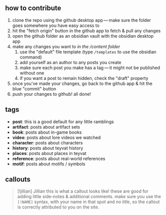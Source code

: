 ## how to contribute
1. clone the repo using the github desktop app — make sure the folder goes somewhere you have easy access to
2. hit the "fetch origin" button in the github app to fetch & pull any changes
3. open the github folder as an obsidian vault with the obsidian desktop app
4. make any changes you want to *in the /content folder*
	1. use the "default" file template (type `/templates` to use the obsidian command)
	2. add yourself as an author to any posts you create
	3. make sure each post you make has a tag — it might not be published without one
	4. if you want a post to remain hidden, check the "draft" property
5. once you've made your changes, go back to the github app & hit the blue "commit" button
6. push your changes to github! all done!

## tags
- **post**: this is a good default for any little ramblings
- **artifact**: posts about artifact sets
- **book**: posts about in-game books
- **video**: posts about lore videos we watched
- **character**: posts about characters
- **history**: posts about teyvat history
- **places**: posts about places in teyvat
- **reference**: posts about real-world references
- **motif**: posts about motifs / symbols

## callouts

> [!jillian] Jillian
> this is what a callout looks like! these are good for adding little side-notes & additional comments. make sure you use the `[!NAME]` syntax, with your name in that spot and *no title*, so the callout is correctly attributed to you on the site. 
